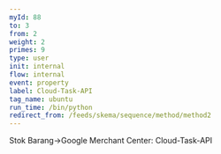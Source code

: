 ```yaml
---
myId: 88
to: 3
from: 2
weight: 2
primes: 9
type: user
init: internal
flow: internal
event: property
label: Cloud-Task-API
tag_name: ubuntu
run_time: /bin/python
redirect_from: /feeds/skema/sequence/method/method2
---
```

Stok Barang->Google Merchant Center: Cloud-Task-API
